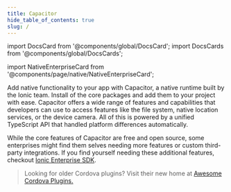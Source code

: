 ```yaml
---
title: Capacitor
hide_table_of_contents: true
slug: /
---
```


import DocsCard from '@components/global/DocsCard';
import DocsCards from '@components/global/DocsCards';

import NativeEnterpriseCard from '@components/page/native/NativeEnterpriseCard';

<head>
  <title>Native APIs: Open-Source Native Device Plugins and Integrations</title>
  <meta
    name="description"
    content="Build native-powered app experiences with Native APIs. Ionic's open-source plugins and integrations make it easy to add native device functionality to any app."
  />
  <style>{`
    :root {
      --doc-item-container-width: 60rem;
    }
  `}</style>
</head>

<intro-end />


Add native functionality to your app with Capacitor, a native runtime built by the Ionic team. Install of the core packages and add them to your project with ease. Capacitor offers a wide range of features and capabilities that developers can use to access features like the file system, native location services, or the device camera. All of this is powered by a unified TypeScript API that handled platform differences automatically. 

While the core features of Capacitor are free and open source, some enterprises might find them selves needing more features or custom third-party integrations. If you find yourself needing these additional features, checkout [Ionic Enterprise SDK](https://ionic.io/enterprise-sdk).




<NativeEnterpriseCard />

> Looking for older Cordova plugins? Visit their new home at [Awesome Cordova Plugins.](https://danielsogl.gitbook.io/awesome-cordova-plugins/) 